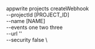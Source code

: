 appwrite projects createWebhook \
        --projectId [PROJECT_ID] \
        --name [NAME] \
        --events one two three \
        --url '' \
        --security false \



